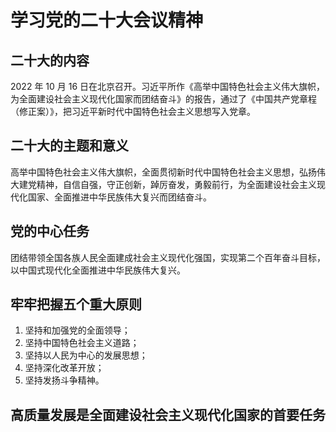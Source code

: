 # 学习党的二十大会议精神

## 二十大的内容

2022 年 10 月 16 日在北京召开。习近平所作《高举中国特色社会主义伟大旗帜，为全面建设社会主义现代化国家而团结奋斗》的报告，通过了《中国共产党章程（修正案）》，把习近平新时代中国特色社会主义思想写入党章。

## 二十大的主题和意义

高举中国特色社会主义伟大旗帜，全面贯彻新时代中国特色社会主义思想，弘扬伟大建党精神，自信自强，守正创新，踔厉奋发，勇毅前行，为全面建设社会主义现代化国家、全面推进中华民族伟大复兴而团结奋斗。

## 党的中心任务

团结带领全国各族人民全面建成社会主义现代化强国，实现第二个百年奋斗目标，以中国式现代化全面推进中华民族伟大复兴。

## 牢牢把握五个重大原则

1. 坚持和加强党的全面领导；
2. 坚持中国特色社会主义道路；
3. 坚持以人民为中心的发展思想；
4. 坚持深化改革开放；
5. 坚持发扬斗争精神。

## 高质量发展是全面建设社会主义现代化国家的首要任务
